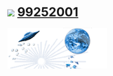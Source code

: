 





#  ![](https://pub.idqqimg.com/wpa/images/group.png) [99252001](https://qm.qq.com/cgi-bin/qm/qr?k=fGj3vHDbbkQZhMOY3JPylihnxi9SqTFz&jump_from=webapi)
 ![figu.org.cn](profile/images/figu.png)
